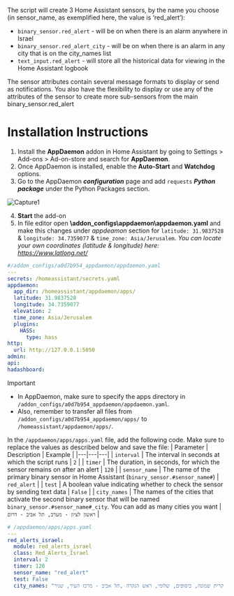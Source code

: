 The script will create 3 Home Assistant sensors, by the name you choose (in sensor_name, as exemplified here, the value is ‘red_alert’):
* `binary_sensor.red_alert` - will be on when there is an alarm anywhere in Israel
* `binary_sensor.red_alert_city` - will be on when there is an alarm in any city that is on the city_names list
* `text_input.red_alert` - will store all the historical data for viewing in the Home Assistant logbook

The sensor attributes contain several message formats to display or send as notifications.
You also have the flexibility to display or use any of the attributes of the sensor to create more sub-sensors from the main binary_sensor.red_alert

# Installation Instructions
1. Install the **AppDaemon** addon in Home Assistant by going to Settings > Add-ons > Ad-on-store and search for **AppDaemon**.
2. Once AppDaemon is installed, enable the **Auto-Start** and **Watchdog** options.
3. Go to the AppDaemon ***configuration*** page and add ```requests``` ***Python package*** under the Python Packages section.

![Capture1](https://github.com/idodov/RedAlert/assets/19820046/d4e3800a-a59b-4605-b8fe-402942c3525b)

4. **Start** the add-on
5. In file editor open **\addon_configs\appdaemon\appdaemon.yaml** and make this changes under *appdeamon* section for `latitude: 31.9837528` & 
  `longitude: 34.7359077` & `time_zone: Asia/Jerusalem`. 
*You can locate your own coordinates (latitude & longitude) here: https://www.latlong.net/*
```yaml
#/addon_configs/a0d7b954_appdaemon/appdaemon.yaml
---
secrets: /homeassistant/secrets.yaml
appdaemon:
  app_dir: /homeassistant/appdaemon/apps/
  latitude: 31.9837528
  longitude: 34.7359077
  elevation: 2
  time_zone: Asia/Jerusalem
  plugins:
    HASS:
      type: hass
http:
  url: http://127.0.0.1:5050
admin:
api:
hadashboard:
```

> [!IMPORTANT]  
> * In AppDaemon, make sure to specify the apps directory in `/addon_configs/a0d7b954_appdaemon/appdaemon.yaml`.
> * Also, remember to transfer all files from `/addon_configs/a0d7b954_appdaemon/apps/` to `/homeassistant/appdaemon/apps/`.

In the `/appdaemon/apps/apps.yaml` file, add the following code. Make sure to replace the values as described below and save the file:
| Parameter | Description | Example |
|---|---|---|
| `interval` | The interval in seconds at which the script runs | `2` |
| `timer` | The duration, in seconds, for which the sensor remains on after an alert | `120` |
| `sensor_name` | The name of the primary binary sensor in Home Assistant (`binary_sensor.#sensor_name#`) | `red_alert` |
| `test` | A boolean value indicating whether to check the sensor by sending text data | `False` |
| `city_names` | The names of the cities that activate the second binary sensor that will be named `binary_sensor.#sensor_name#_city`. You can add as many cities you want | `ראשון לציון - מערב, תל אביב - דרום` |

```yaml
# /appdaemon/apps/apps.yaml
---
red_alerts_israel:
  module: red_alerts_israel
  class: Red_Alerts_Israel
  interval: 2
  timer: 120
  sensor_name: "red_alert"
  test: False
  city_names: "שתולה, קרית שמונה, כיסופים, שלומי, ראש הנקרה ,תל אביב - מרכז העיר, שניר" 
```

